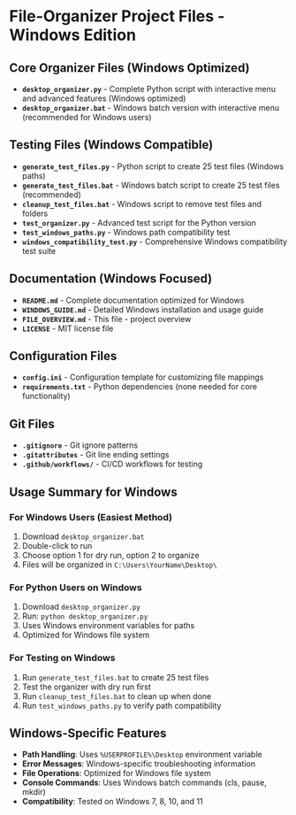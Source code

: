 # File-Organizer Project Files - Windows Edition

## Core Organizer Files (Windows Optimized)

- **`desktop_organizer.py`** - Complete Python script with interactive menu and advanced features (Windows optimized)
- **`desktop_organizer.bat`** - Windows batch version with interactive menu (recommended for Windows users)

## Testing Files (Windows Compatible)

- **`generate_test_files.py`** - Python script to create 25 test files (Windows paths)
- **`generate_test_files.bat`** - Windows batch script to create 25 test files (recommended)
- **`cleanup_test_files.bat`** - Windows script to remove test files and folders
- **`test_organizer.py`** - Advanced test script for the Python version
- **`test_windows_paths.py`** - Windows path compatibility test
- **`windows_compatibility_test.py`** - Comprehensive Windows compatibility test suite

## Documentation (Windows Focused)

- **`README.md`** - Complete documentation optimized for Windows
- **`WINDOWS_GUIDE.md`** - Detailed Windows installation and usage guide
- **`FILE_OVERVIEW.md`** - This file - project overview
- **`LICENSE`** - MIT license file

## Configuration Files

- **`config.ini`** - Configuration template for customizing file mappings
- **`requirements.txt`** - Python dependencies (none needed for core functionality)

## Git Files

- **`.gitignore`** - Git ignore patterns
- **`.gitattributes`** - Git line ending settings
- **`.github/workflows/`** - CI/CD workflows for testing

## Usage Summary for Windows

### For Windows Users (Easiest Method)

1. Download `desktop_organizer.bat`
2. Double-click to run
3. Choose option 1 for dry run, option 2 to organize
4. Files will be organized in `C:\Users\YourName\Desktop\`

### For Python Users on Windows

1. Download `desktop_organizer.py`
2. Run: `python desktop_organizer.py`
3. Uses Windows environment variables for paths
4. Optimized for Windows file system

### For Testing on Windows

1. Run `generate_test_files.bat` to create 25 test files
2. Test the organizer with dry run first
3. Run `cleanup_test_files.bat` to clean up when done
4. Run `test_windows_paths.py` to verify path compatibility

## Windows-Specific Features

- **Path Handling**: Uses `%USERPROFILE%\Desktop` environment variable
- **Error Messages**: Windows-specific troubleshooting information
- **File Operations**: Optimized for Windows file system
- **Console Commands**: Uses Windows batch commands (cls, pause, mkdir)
- **Compatibility**: Tested on Windows 7, 8, 10, and 11

